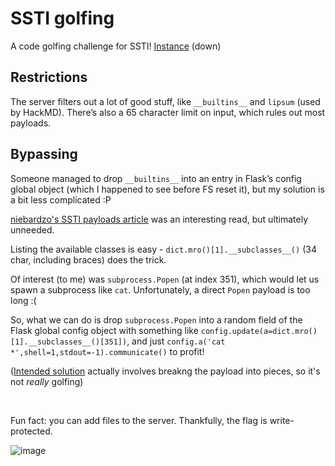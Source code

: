 # SSTI golfing 

A code golfing challenge for SSTI! [Instance](http://golf.c1.blahaj.sg/) (down)

## Restrictions

The server filters out a lot of good stuff, like `__builtins__` and `lipsum` (used by HackMD).
There’s also a 65 character limit on input, which rules out most payloads.

## Bypassing

Someone managed to drop `__builtins__` into an entry in Flask’s config global object (which I happened to see before FS reset it), but my solution is a bit less complicated :P

[niebardzo's SSTI payloads article](https://niebardzo.github.io/2020-11-23-exploiting-jinja-ssti/) was an interesting read, but ultimately unneeded.

Listing the available classes is easy - `dict.mro()[1].__subclasses__()` (34 char, including braces) does the trick.

Of interest (to me) was `subprocess.Popen` (at index 351), which would let us spawn a subprocess like `cat`. Unfortunately, a direct `Popen` payload is too long :(

So, what we can do is drop `subprocess.Popen` into a random field of the Flask global config object with something like `config.update(a=dict.mro()[1].__subclasses__()[351])`, and just `config.a('cat *',shell=1,stdout=-1).communicate()` to profit!

([Intended solution](https://rwandi-ctf.github.io/BlahajCTF2024/SSTI-Golf/) actually involves breakng the payload into pieces, so it's not *really* golfing)

<br>

Fun fact: you can add files to the server. Thankfully, the flag is write-protected.

![image](https://github.com/user-attachments/assets/6c52c8a8-54f7-460a-8c00-b1c918dd72e3)


